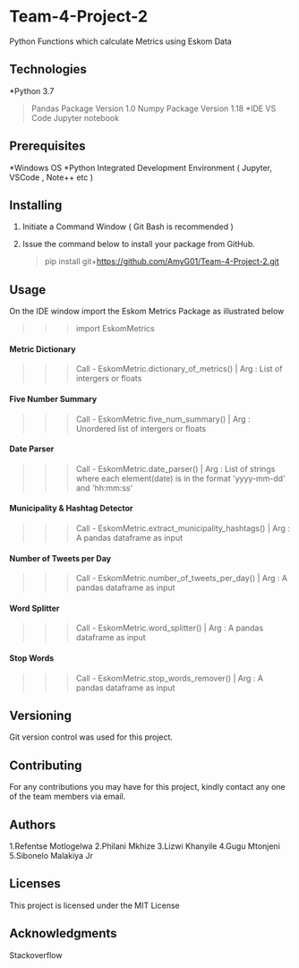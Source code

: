 # Team-4-Project-2
Python Functions which calculate Metrics using Eskom Data

## Technologies
*Python 3.7
 > Pandas Package Version 1.0
 > Numpy Package Version 1.18
 *IDE
 >VS Code
 >Jupyter notebook

## Prerequisites
*Windows OS
*Python Integrated Development Environment ( Jupyter, VSCode , Note++ etc )

## Installing

1. Initiate a Command Window ( Git Bash is recommended )
 
2. Issue the command below to install your package from GitHub.
   >pip install git+https://github.com/AmyG01/Team-4-Project-2.git

## Usage

On the IDE window import the Eskom Metrics Package as illustrated below

>>> import EskomMetrics

#### Metric Dictionary

>>> Call - EskomMetric.dictionary_of_metrics() | Arg : List of intergers or floats

#### Five Number Summary

>>> Call - EskomMetric.five_num_summary() | Arg : Unordered list of intergers or floats

#### Date Parser

>>> Call - EskomMetric.date_parser() | Arg : List of strings where each element(date)
        				                  is in the format 'yyyy-mm-dd' and 'hh:mm:ss'

#### Municipality & Hashtag Detector

>>> Call - EskomMetric.extract_municipality_hashtags() | Arg : A pandas dataframe as input

#### Number of Tweets per Day

>>> Call - EskomMetric.number_of_tweets_per_day() | Arg : A pandas dataframe as input

#### Word Splitter

>>> Call - EskomMetric.word_splitter() | Arg : A pandas dataframe as input

#### Stop Words

>>> Call - EskomMetric.stop_words_remover() | Arg : A pandas dataframe as input

## Versioning
Git version control was used for this project.

## Contributing
For any contributions you may have for this project, kindly contact any one of the team members via email.


## Authors

1.Refentse Motlogelwa
2.Philani Mkhize
3.Lizwi Khanyile
4.Gugu Mtonjeni
5.Sibonelo Malakiya Jr

## Licenses

This project is licensed under the MIT License

## Acknowledgments

Stackoverflow
